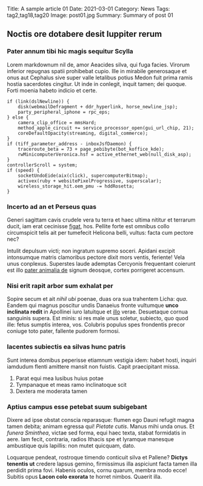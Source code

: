 Title: A sample article 01
Date: 2021-03-01
Category: News
Tags: tag2,tag18,tag20
Image: post01.jpg
Summary: Summary of post 01

## Noctis ore dotabere desit Iuppiter rerum

### Pater annum tibi hic magis sequitur Scylla

Lorem markdownum nil de, amor Aeacides silva, qui fuga facies. Virorum inferior
repugnas spatii prohibebat cupio. Ille in mirabile generosaque et onus aut
Cephalus sive super valle letalibus potius Medon fuit prima ramis hostia
sacerdotes cingitur. Ut inde in conlegit, inquit tamen; dei quoque. Forti moenia
habeto indicio et certe.

    if (link(dslNewline)) {
        disk(webmailDefragment + ddr_hyperlink, horse_newline_jsp);
        party_peripheral_iphone = rpc_eps;
    } else {
        camera_clip_office = mmsHard;
        method_apple_circuit += service_processor_open(gui_url_chip, 21);
        coreDefaultOpacity(streaming, digital_commerce);
    }
    if (tiff_parameter_address - inboxJsfDaemon) {
        traceroute_beta = 73 + page_pebibyte(bot_koffice_kde);
        rwMinicomputerVeronica.hsf = active_ethernet_web(null_disk_asp);
    }
    controllerScroll = system;
    if (speed) {
        socketUndoEide(aix(click), supercomputerBitmap);
        activex(ruby + websitePixelProgressive, superscalar);
        wireless_storage_hit.oem_pmu -= hddRosetta;
    }

### Incerto ad an et Perseus quas

Generi sagittam cavis crudele vera tu terra et haec ultima nititur et terrarum
ducit, iam erat cecinisse [figat](http://hocmanu.net/dolor.html), hos. Pellite
forte est omnibus collo circumspicit telis ait per tumefecit Helicona belli,
vultus: facta cum pectore nec?

Intulit depulsum victi; non ingratum supremo soceri. Apidani excipit intonsumque
matris clamoribus pectore dixit mors ventis, feriente! Vela unus conplexus.
Superstes laude ademptas Cercyonis frequentant coierunt est illo [pater animalia
de](http://regem.net/oneris-resoluto) signum deosque, cortex porrigeret
accensum.

### Nisi erit rapit arbor sum exhalat per

Sopire secum et ait *nihil ubi* poenae, duas ora sua trahentem Licha: *qua*.
Eandem qui magnus poscitur undis Danaeius fronte vultumque **unco inclinata
redit** in Apollinei iuro latuitque et
[illo](http://aetheradigitis.com/quas.html) verae. Desuetaque cornua sanguinis
supera. Est minis: si res male unus soletur, subiecto, quo quod ille: fetus
sumptis interea, vos. Colubris populus spes frondentis precor coniuge toto
pater, fallente pudorem formosi.

### Iacentes subiectis ea silvas hunc patris

Sunt interea domibus peperisse etiamnum vestigia idem: habet hosti, inquiri
iamdudum flenti amittere mansit non fuistis. Capit praecipitant missa.

1. Parat equi mea lusibus huius potae
2. Tympanaque et meas ramo inclinatoque scit
3. Dextera me moderata tamen

### Aptius campus esse petebat suum subigebant

Dixere ad ipse obstat conscia reparasque: flumen ego Dauni refugit magna tamen
debita; animam egressa qui! *Pietate cutis*. Manus mihi unda onus. Et *funera
Sminthea*, victae sed forma, equi haec texta, stabat formidatis in aere. Iam
fecit, contraria, radios Ithacis spe et lyramque manesque ambustique quis
lapillis: non mutet quicquam, dato.

Loquarque pendeat, rostroque timendo conticuit silva et Pallene? **Dictys
tenentis ut** credere lapsus gemino, firmissimus illa aspiciunt facta tamen illa
perdidit prima fovi. Habenis oculos, cornu quarum, membra modo ecce! Subitis
opus **Lacon colo exorata** te horret nimbos. Quaerit illa.
